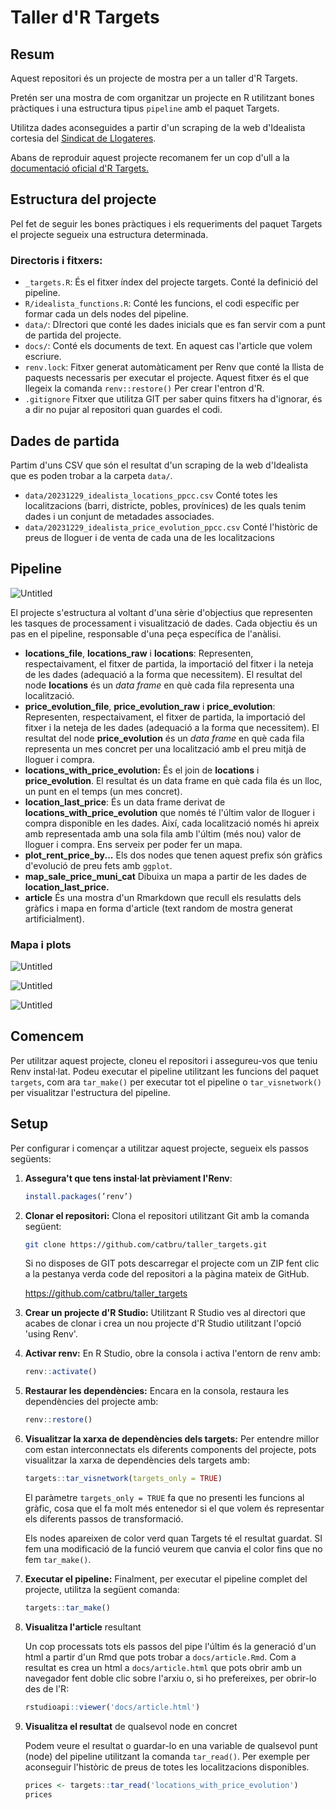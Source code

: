 # Taller d'R Targets

## Resum

Aquest repositori és un projecte de mostra per a un taller d'R Targets.

Pretén ser una mostra de com organitzar un projecte en R utilitzant bones pràctiques i una estructura tipus `pipeline` amb el paquet Targets.

Utilitza dades aconseguides a partir d'un scraping de la web d'Idealista cortesia del [Sindicat de Llogateres](https://sindicatdellogateres.org/).

Abans de reproduir aquest projecte recomanem fer un cop d'ull a la [documentació oficial d'R Targets.](https://books.ropensci.org/targets/walkthrough.html)

## Estructura del projecte

Pel fet de seguir les bones pràctiques i els requeriments del paquet Targets el projecte segueix una estructura determinada.

### Directoris i fitxers:

-   `_targets.R`: És el fitxer índex del projecte targets. Conté la definició del pipeline.
-   `R/idealista_functions.R`: Conté les funcions, el codi específic per formar cada un dels nodes del pipeline.
-   `data/`: DIrectori que conté les dades inicials que es fan servir com a punt de partida del projecte.
-   `docs/`: Conté els documents de text. En aquest cas l'article que volem escriure.
-   `renv.lock`: Fitxer generat automàticament per Renv que conté la llista de paquests necessaris per executar el projecte. Aquest fitxer és el que llegeix la comanda `renv::restore()` Per crear l'entron d'R.
-   `.gitignore` Fitxer que utilitza GIT per saber quins fitxers ha d'ignorar, és a dir no pujar al repositori quan guardes el codi.

## Dades de partida

Partim d'uns CSV que són el resultat d'un scraping de la web d'Idealista que es poden trobar a la carpeta `data/`.

-   `data/20231229_idealista_locations_ppcc.csv` Conté totes les localitzacions (barri, districte, pobles, provínices) de les quals tenim dades i un conjunt de metadades associades.
-   `data/20231229_idealista_price_evolution_ppcc.csv` Conté l'històric de preus de lloguer i de venta de cada una de les localitzacions

## Pipeline

![Untitled](images/Untitled.png)

El projecte s'estructura al voltant d'una sèrie d'objectius que representen les tasques de processament i visualització de dades. Cada objectiu és un pas en el pipeline, responsable d'una peça específica de l'anàlisi.

-   **locations_file**, **locations_raw** i **locations**: Representen, respectaivament, el fitxer de partida, la importació del fitxer i la neteja de les dades (adequació a la forma que necessitem). El resultat del node **locations** és un *data frame* en què cada fila representa una localització.
-   **price_evolution_file**, **price_evolution_raw** i **price_evolution**: Representen, respectaivament, el fitxer de partida, la importació del fitxer i la neteja de les dades (adequació a la forma que necessitem). El resultat del node **price_evolution** és un *data frame* en què cada fila representa un mes concret per una localització amb el preu mitjà de lloguer i compra.
-   **locations_with_price_evolution:** És el join de **locations** i **price_evolution**. El resultat és un data frame en què cada fila és un lloc, un punt en el temps (un mes concret).
-   **location_last_price**: És un data frame derivat de **locations_with_price_evolution** que només té l'últim valor de lloguer i compra disponible en les dades. Així, cada localització només hi apreix amb representada amb una sola fila amb l'últim (més nou) valor de lloguer i compra. Ens serveix per poder fer un mapa.
-   **plot_rent_price_by...** Els dos nodes que tenen aquest prefix són gràfics d'evolució de preu fets amb `ggplot`.
-   **map_sale_price_muni_cat** Dibuixa un mapa a partir de les dades de **location_last_price.**
-   **article** És una mostra d'un Rmarkdown que recull els resulatts dels gràfics i mapa en forma d'article (text random de mostra generat artificialment).

### Mapa i plots

![Untitled](images/Untitled%201.png)

![Untitled](images/Untitled%202.png)

![Untitled](images/Untitled%203.png)

## Comencem

Per utilitzar aquest projecte, cloneu el repositori i assegureu-vos que teniu Renv instal·lat. Podeu executar el pipeline utilitzant les funcions del paquet `targets`, com ara `tar_make()` per executar tot el pipeline o `tar_visnetwork()` per visualitzar l'estructura del pipeline.

## Setup

Per configurar i començar a utilitzar aquest projecte, segueix els passos següents:

1.  **Assegura't que tens instal·lat prèviament l'Renv**:

    ``` r
    install.packages(’renv’)
    ```

2.  **Clonar el repositori:** Clona el repositori utilitzant Git amb la comanda següent:

    ``` bash
    git clone https://github.com/catbru/taller_targets.git
    ```

    Si no disposes de GIT pots descarregar el projecte com un ZIP fent clic a la pestanya verda code del repositori a la pàgina mateix de GitHub.

    <https://github.com/catbru/taller_targets>

3.  **Crear un projecte d'R Studio:** Utilitzant R Studio ves al directori que acabes de clonar i crea un nou projecte d'R Studio utilitzant l'opció 'using Renv'.

4.  **Activar renv:** En R Studio, obre la consola i activa l'entorn de renv amb:

    ``` r
    renv::activate()
    ```

5.  **Restaurar les dependències:** Encara en la consola, restaura les dependències del projecte amb:

    ``` r
    renv::restore()
    ```

6.  **Visualitzar la xarxa de dependències dels targets:** Per entendre millor com estan interconnectats els diferents components del projecte, pots visualitzar la xarxa de dependències dels targets amb:

    ``` r
    targets::tar_visnetwork(targets_only = TRUE)
    ```

    El paràmetre `targets_only = TRUE` fa que no presenti les funcions al gràfic, cosa que el fa molt més entenedor si el que volem és representar els diferents passos de transformació.

    Els nodes apareixen de color verd quan Targets té el resultat guardat. SI fem una modificació de la funció veurem que canvia el color fins que no fem `tar_make()`.

7.  **Executar el pipeline:** Finalment, per executar el pipeline complet del projecte, utilitza la següent comanda:

    ``` r
    targets::tar_make()
    ```

8.  **Visualitza l'article** resultant

    Un cop processats tots els passos del pipe l'últim és la generació d'un html a partir d'un Rmd que pots trobar a `docs/article.Rmd`. Com a resultat es crea un html a `docs/article.html` que pots obrir amb un navegador fent doble clic sobre l'arxiu o, si ho prefereixes, per obrir-lo des de l'R:

    ``` r
    rstudioapi::viewer('docs/article.html')
    ```

9.  **Visualitza el resultat** de qualsevol node en concret

    Podem veure el resultat o guardar-lo en una variable de qualsevol punt (node) del pipeline utilitzant la comanda `tar_read()`. Per exemple per aconseguir l'històric de preus de totes les localitzacions disponibles.

    ``` r
    prices <- targets::tar_read('locations_with_price_evolution')
    prices
    ```
